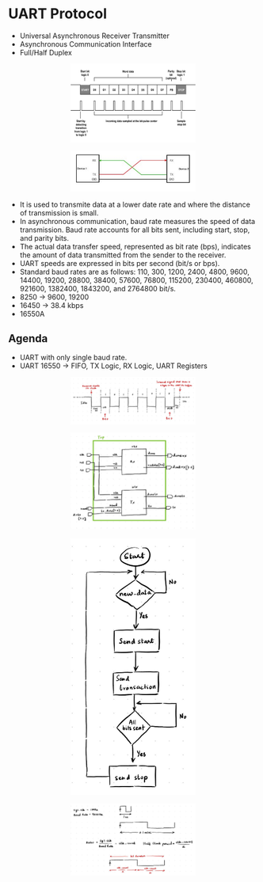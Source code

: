# UART Protocol

- Universal Asynchronous Receiver Transmitter
- Asynchronous Communication Interface
- Full/Half Duplex


<p align="center">
 <img src="https://github.com/shraddha375/Communication_Protocols/blob/main/images/image3.jpg" width=50% height=50%>
</p>


<p align="center">
 <img src="https://github.com/shraddha375/Communication_Protocols/blob/main/images/image4.jpg" width=50% height=50%>
</p>
  
- It is used to transmite data at a lower date rate and where the distance of transmission is small.
- In asynchronous communication, baud rate measures the speed of data transmission. Baud rate accounts for all bits sent, including start, stop, and parity bits.
- The actual data transfer speed, represented as bit rate (bps), indicates the amount of data transmitted from the sender to the receiver.
- UART speeds are expressed in bits per second (bit/s or bps).
- Standard baud rates are as follows: 110, 300, 1200, 2400, 4800, 9600, 14400, 19200, 28800, 38400, 57600, 76800, 115200, 230400, 460800, 921600, 1382400, 1843200, and 2764800 bit/s.
- 8250 -> 9600, 19200
- 16450 -> 38.4 kbps
- 16550A

## Agenda

- UART with only single baud rate.
- UART 16550 -> FIFO, TX Logic, RX Logic, UART Registers


<p align="center">
 <img src="https://github.com/shraddha375/Communication_Protocols/blob/main/images/image5.jpg" width=50% height=50%>
</p>


<p align="center">
 <img src="https://github.com/shraddha375/Communication_Protocols/blob/main/images/image6.jpg" width=50% height=50%>
</p>


<p align="center">
 <img src="https://github.com/shraddha375/Communication_Protocols/blob/main/images/image7.jpg" width=50% height=50%>
</p>


<p align="center">
 <img src="https://github.com/shraddha375/Communication_Protocols/blob/main/images/image8.jpg" width=50% height=50%>
</p>
